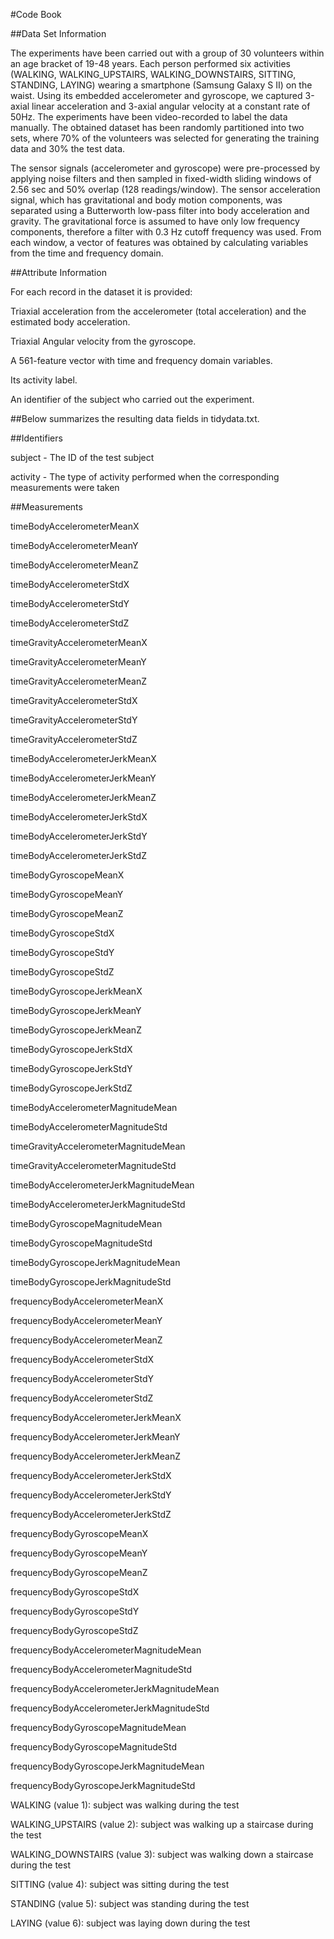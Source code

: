 #Code Book

##Data Set Information

The experiments have been carried out with a group of 30 volunteers within an age bracket of 19-48 years. Each person performed six activities (WALKING, WALKING_UPSTAIRS, WALKING_DOWNSTAIRS, SITTING, STANDING, LAYING) wearing a smartphone (Samsung Galaxy S II) on the waist. Using its embedded accelerometer and gyroscope, we captured 3-axial linear acceleration and 3-axial angular velocity at a constant rate of 50Hz. The experiments have been video-recorded to label the data manually. The obtained dataset has been randomly partitioned into two sets, where 70% of the volunteers was selected for generating the training data and 30% the test data.

The sensor signals (accelerometer and gyroscope) were pre-processed by applying noise filters and then sampled in fixed-width sliding windows of 2.56 sec and 50% overlap (128 readings/window). The sensor acceleration signal, which has gravitational and body motion components, was separated using a Butterworth low-pass filter into body acceleration and gravity. The gravitational force is assumed to have only low frequency components, therefore a filter with 0.3 Hz cutoff frequency was used. From each window, a vector of features was obtained by calculating variables from the time and frequency domain.

##Attribute Information

For each record in the dataset it is provided:

Triaxial acceleration from the accelerometer (total acceleration) and the estimated body acceleration.

Triaxial Angular velocity from the gyroscope.

A 561-feature vector with time and frequency domain variables.

Its activity label.

An identifier of the subject who carried out the experiment.


##Below summarizes the resulting data fields in tidydata.txt.

##Identifiers

subject - The ID of the test subject

activity - The type of activity performed when the corresponding measurements were taken

##Measurements

timeBodyAccelerometerMeanX

timeBodyAccelerometerMeanY

timeBodyAccelerometerMeanZ

timeBodyAccelerometerStdX

timeBodyAccelerometerStdY

timeBodyAccelerometerStdZ

timeGravityAccelerometerMeanX

timeGravityAccelerometerMeanY

timeGravityAccelerometerMeanZ

timeGravityAccelerometerStdX

timeGravityAccelerometerStdY

timeGravityAccelerometerStdZ

timeBodyAccelerometerJerkMeanX

timeBodyAccelerometerJerkMeanY

timeBodyAccelerometerJerkMeanZ

timeBodyAccelerometerJerkStdX

timeBodyAccelerometerJerkStdY

timeBodyAccelerometerJerkStdZ

timeBodyGyroscopeMeanX

timeBodyGyroscopeMeanY

timeBodyGyroscopeMeanZ

timeBodyGyroscopeStdX

timeBodyGyroscopeStdY

timeBodyGyroscopeStdZ

timeBodyGyroscopeJerkMeanX

timeBodyGyroscopeJerkMeanY

timeBodyGyroscopeJerkMeanZ

timeBodyGyroscopeJerkStdX

timeBodyGyroscopeJerkStdY

timeBodyGyroscopeJerkStdZ

timeBodyAccelerometerMagnitudeMean

timeBodyAccelerometerMagnitudeStd

timeGravityAccelerometerMagnitudeMean

timeGravityAccelerometerMagnitudeStd

timeBodyAccelerometerJerkMagnitudeMean

timeBodyAccelerometerJerkMagnitudeStd

timeBodyGyroscopeMagnitudeMean

timeBodyGyroscopeMagnitudeStd

timeBodyGyroscopeJerkMagnitudeMean

timeBodyGyroscopeJerkMagnitudeStd

frequencyBodyAccelerometerMeanX

frequencyBodyAccelerometerMeanY

frequencyBodyAccelerometerMeanZ

frequencyBodyAccelerometerStdX

frequencyBodyAccelerometerStdY

frequencyBodyAccelerometerStdZ

frequencyBodyAccelerometerJerkMeanX

frequencyBodyAccelerometerJerkMeanY

frequencyBodyAccelerometerJerkMeanZ

frequencyBodyAccelerometerJerkStdX

frequencyBodyAccelerometerJerkStdY

frequencyBodyAccelerometerJerkStdZ

frequencyBodyGyroscopeMeanX

frequencyBodyGyroscopeMeanY

frequencyBodyGyroscopeMeanZ

frequencyBodyGyroscopeStdX

frequencyBodyGyroscopeStdY

frequencyBodyGyroscopeStdZ

frequencyBodyAccelerometerMagnitudeMean

frequencyBodyAccelerometerMagnitudeStd

frequencyBodyAccelerometerJerkMagnitudeMean

frequencyBodyAccelerometerJerkMagnitudeStd

frequencyBodyGyroscopeMagnitudeMean

frequencyBodyGyroscopeMagnitudeStd

frequencyBodyGyroscopeJerkMagnitudeMean

frequencyBodyGyroscopeJerkMagnitudeStd


WALKING (value 1): subject was walking during the test

WALKING_UPSTAIRS (value 2): subject was walking up a staircase during the test

WALKING_DOWNSTAIRS (value 3): subject was walking down a staircase during the test

SITTING (value 4): subject was sitting during the test

STANDING (value 5): subject was standing during the test

LAYING (value 6): subject was laying down during the test